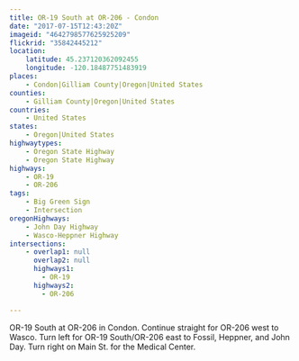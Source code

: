 ```yaml
---
title: OR-19 South at OR-206 - Condon
date: "2017-07-15T12:43:20Z"
imageid: "4642798577625925209"
flickrid: "35842445212"
location:
    latitude: 45.237120362092455
    longitude: -120.18487751483919
places:
    - Condon|Gilliam County|Oregon|United States
counties:
    - Gilliam County|Oregon|United States
countries:
    - United States
states:
    - Oregon|United States
highwaytypes:
    - Oregon State Highway
    - Oregon State Highway
highways:
    - OR-19
    - OR-206
tags:
    - Big Green Sign
    - Intersection
oregonHighways:
    - John Day Highway
    - Wasco-Heppner Highway
intersections:
    - overlap1: null
      overlap2: null
      highways1:
        - OR-19
      highways2:
        - OR-206

---
```

OR-19 South at OR-206 in Condon.  Continue straight for OR-206 west to Wasco. Turn left for OR-19 South/OR-206 east to Fossil, Heppner, and John Day.  Turn right on Main St. for the Medical Center.